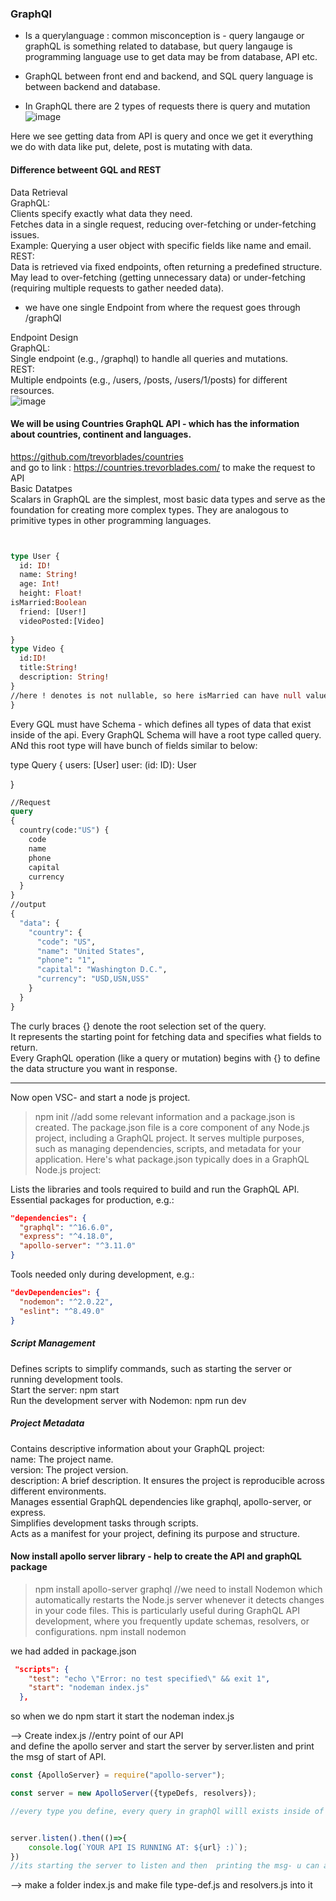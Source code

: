 ### GraphQl  
- Is a querylanguage :  common misconception is - query langauge or graphQL is something related to database, but query langauge is programming language use to get data may be from database, API etc.
- GraphQL between front end and backend, and SQL query language is between backend and database.

- In GraphQL there are 2 types of requests there is query and mutation
![image](https://github.com/user-attachments/assets/5609d8c5-daf9-4582-9fda-7055fdd0a5a0)

Here we see getting data from API is query and once we get it everything we do with data like put, delete, post is mutating with data.  
#### Difference betweent GQL and REST
Data Retrieval  
GraphQL:  
Clients specify exactly what data they need.  
Fetches data in a single request, reducing over-fetching or under-fetching issues.  
Example: Querying a user object with specific fields like name and email.  
REST:  
Data is retrieved via fixed endpoints, often returning a predefined structure.  
May lead to over-fetching (getting unnecessary data) or under-fetching (requiring multiple requests to gather needed data).  
- we have one single Endpoint from where the request goes through /graphQl

Endpoint Design  
GraphQL:  
Single endpoint (e.g., /graphql) to handle all queries and mutations.  
REST:  
Multiple endpoints (e.g., /users, /posts, /users/1/posts) for different resources.  
![image](https://github.com/user-attachments/assets/2ed8db55-6bf4-4aaa-8094-c1f48e209bed)  

#### We will be using Countries GraphQL API - which has the information about countries, continent and languages.  
https://github.com/trevorblades/countries  
and go to link :  https://countries.trevorblades.com/ to make the request to API  
Basic Datatpes  
Scalars in GraphQL are the simplest, most basic data types and serve as the foundation for creating more complex types. They are analogous to primitive types in other programming languages.  
```graphql


type User {
  id: ID!
  name: String!
  age: Int!
  height: Float!
isMarried:Boolean
  friend: [User!]
  videoPosted:[Video]
  
}
type Video {
  id:ID!
  title:String!
  description: String!
}
//here ! denotes is not nullable, so here isMarried can have null value.
}
```
Every GQL must have Schema - which defines all types of data that exist inside of the api. Every GraphQL Schema will have a root type called query. ANd this root type will have bunch of fields similar to below:   

type Query {
users: [User]
user: (id: ID): User

}
```graphql
//Request
query
{
  country(code:"US") {
    code
    name
    phone
    capital
    currency
  }
}
//output
{
  "data": {
    "country": {
      "code": "US",
      "name": "United States",
      "phone": "1",
      "capital": "Washington D.C.",
      "currency": "USD,USN,USS"
    }
  }
}
```
The curly braces {} denote the root selection set of the query.  
It represents the starting point for fetching data and specifies what fields to return.    
Every GraphQL operation (like a query or mutation) begins with {} to define the data structure you want in response.  

----------------
Now open VSC- and start a node js project.
> npm init
//add some relevant information and a package.json is created.
The package.json file is a core component of any Node.js project, including a GraphQL project. It serves multiple purposes, such as managing dependencies, scripts, and metadata for your application. Here's what package.json typically does in a GraphQL Node.js project:

Lists the libraries and tools required to build and run the GraphQL API.  
Essential packages for production, e.g.:  
```package.json
"dependencies": {
  "graphql": "^16.6.0",
  "express": "^4.18.0",
  "apollo-server": "^3.11.0"
}
```
Tools needed only during development, e.g.:  
```package.json
"devDependencies": {
  "nodemon": "^2.0.22",
  "eslint": "^8.49.0"
}
```
##### Script Management  
Defines scripts to simplify commands, such as starting the server or running development tools.  
Start the server: npm start  
Run the development server with Nodemon: npm run dev  
##### Project Metadata  
Contains descriptive information about your GraphQL project:  
name: The project name.  
version: The project version.  
description: A brief description. 
It ensures the project is reproducible across different environments.    
Manages essential GraphQL dependencies like graphql, apollo-server, or express.  
Simplifies development tasks through scripts.  
Acts as a manifest for your project, defining its purpose and structure.  


#### Now install apollo server library - help to create the API and graphQL package 
> npm install apollo-server graphql
//we need to install Nodemon which automatically restarts the Node.js server whenever it detects changes in your code files.
This is particularly useful during GraphQL API development, where you frequently update schemas, resolvers, or configurations.
> npm install nodemon

we had added in package.json  
```package.json
 "scripts": {
    "test": "echo \"Error: no test specified\" && exit 1",
    "start": "nodeman index.js"
  },
```
so when we do npm start it start the nodeman index.js  

--> Create index.js //entry point of our API  
and define the apollo server and start the server by server.listen and print the msg of start of API.  
```index.js
const {ApolloServer} = require("apollo-server");

const server = new ApolloServer({typeDefs, resolvers});

//every type you define, every query in graphQl willl exists inside of typeDefs, and all of the functions which resolves those types will be in resolvers.


server.listen().then(()=>{
    console.log(`YOUR API IS RUNNING AT: ${url} :)`);
})
//its starting the server to listen and then  printing the msg- u can also put url where api is running.
```
--> make a folder index.js and make file type-def.js and resolvers.js into it  

